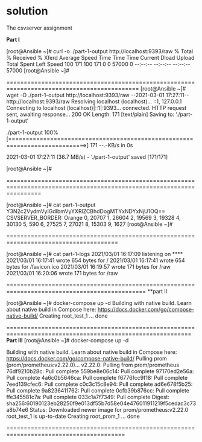 # solution
The csvserver assignment

**Part I**

[root@Ansible ~]# curl -o ./part-1-output http://localhost:9393/raw
  % Total    % Received % Xferd  Average Speed   Time    Time     Time  Current
                                 Dload  Upload   Total   Spent    Left  Speed
100   171  100   171    0     0  57000      0 --:--:-- --:--:-- --:--:-- 57000
[root@Ansible ~]#

============================================================================================
[root@Ansible ~]# wget -O ./part-1-output http://localhost:9393/raw
--2021-03-01 17:27:11--  http://localhost:9393/raw
Resolving localhost (localhost)... ::1, 127.0.0.1
Connecting to localhost (localhost)|::1|:9393... connected.
HTTP request sent, awaiting response... 200 OK
Length: 171 [text/plain]
Saving to: ‘./part-1-output’

./part-1-output                         100%[============================================================================>]     171  --.-KB/s    in 0s

2021-03-01 17:27:11 (36.7 MB/s) - ‘./part-1-output’ saved [171/171]

[root@Ansible ~]#

======================================================================================================================

[root@Ansible ~]# cat part-1-output
Y3N2c2VydmVyIGdlbmVyYXRlZCBhdDogMTYxNDYxNjU1OQ==
CSVSERVER_BORDER: Orange
0,  20707
1,  26604
2,  19569
3,  19328
4,  30130
5,  590
6,  27525
7,  27021
8,  15303
9,  1627
[root@Ansible ~]#

======================================================================================

[root@Ansible ~]# cat part-1-logs
2021/03/01 16:17:09 listening on ****
2021/03/01 16:17:41 wrote 654 bytes for /
2021/03/01 16:17:41 wrote 654 bytes for /favicon.ico
2021/03/01 16:19:57 wrote 171 bytes for /raw
2021/03/01 16:20:06 wrote 171 bytes for /raw


==============================================================================================
**part II

[root@Ansible ~]# docker-compose up -d
Building with native build. Learn about native build in Compose here: https://docs.docker.com/go/compose-native-build/
Creating root_test_1 ... done

===========================================================================================================
**Part III**
[root@Ansible ~]# docker-compose up -d

Building with native build. Learn about native build in Compose here: https://docs.docker.com/go/compose-native-build/
Pulling prom (prom/prometheus:v2.22.0)...
v2.22.0: Pulling from prom/prometheus
76df9210b28c: Pull complete
559be8e06c14: Pull complete
97170ed2e56a: Pull complete
4a6c0b5646ca: Pull complete
f6776fcc9f18: Pull complete
7eed139cfec6: Pull complete
c0c3c15c8e94: Pull complete
ad6e678f5b25: Pull complete
9a8236411762: Pull complete
0cfb39b876cc: Pull complete
ffe345581c7a: Pull complete
033c1a7f7349: Pull complete
Digest: sha256:60190123eb28250f9e013df55b7d58e04e476011911219f5cedac3c73a8b74e6
Status: Downloaded newer image for prom/prometheus:v2.22.0
root_test_1 is up-to-date
Creating root_prom_1 ... done

========================================================================================





















